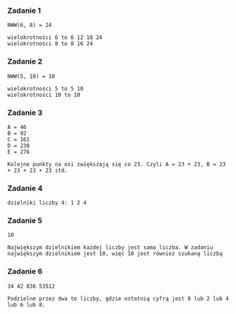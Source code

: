 ### Zadanie 1
```
NWW(6, 8) = 24

wielokrotności 6 to 6 12 18 24
wielokrotności 8 to 8 16 24
```

### Zadanie 2
```
NWW(5, 10) = 10

wielokrotności 5 to 5 10
wielokrotności 10 to 10
```

### Zadanie 3
```
A = 46
B = 92
C = 161
D = 230
E = 276

Kolejne punkty na osi zwiększają się co 23. Czyli A = 23 + 23, B = 23 + 23 + 23 + 23 itd. 
```

### Zadanie 4
```
dzielniki liczby 4: 1 2 4
```

### Zadanie 5
```
10

Największym dzielnikiem każdej liczby jest sama liczba. W zadaniu największym dzielnikiem jest 10, więc 10 jest również szukaną liczbą
```

### Zadanie 6
```
34 42 836 53512

Podzielne przez dwa to liczby, gdzie ostatnią cyfrą jest 0 lub 2 lub 4 lub 6 lub 8.
```
